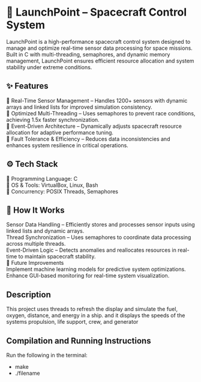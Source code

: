 # 🚀 LaunchPoint – Spacecraft Control System
LaunchPoint is a high-performance spacecraft control system designed to manage and optimize real-time sensor data processing for space missions. Built in C with multi-threading, semaphores, and dynamic memory management, LaunchPoint ensures efficient resource allocation and system stability under extreme conditions.

## ✨ Features
🔹 Real-Time Sensor Management – Handles 1200+ sensors with dynamic arrays and linked lists for improved simulation consistency.<br>
🔹 Optimized Multi-Threading – Uses semaphores to prevent race conditions, achieving 1.5x faster synchronization.<br>
🔹 Event-Driven Architecture – Dynamically adjusts spacecraft resource allocation for adaptive performance tuning.<br>
🔹 Fault Tolerance & Efficiency – Reduces data inconsistencies and enhances system resilience in critical operations.<br>

## ⚙️ Tech Stack
🔹 Programming Language: C <br>
🔹 OS & Tools: VirtualBox, Linux, Bash <br>
🔹 Concurrency: POSIX Threads, Semaphores <br>

## 🚀 How It Works
Sensor Data Handling – Efficiently stores and processes sensor inputs using linked lists and dynamic arrays.<br>
Thread Synchronization – Uses semaphores to coordinate data processing across multiple threads.<br>
Event-Driven Logic – Detects anomalies and reallocates resources in real-time to maintain spacecraft stability.<br>
📌 Future Improvements<br>
Implement machine learning models for predictive system optimizations.<br>
Enhance GUI-based monitoring for real-time system visualization.<br>

## Description
This project uses threads to refresh the display and simulate the fuel, oxygen, distance, and energy in a ship. and it displays the speeds of the systems propulsion, life support, crew, and generator

## Compilation and Running Instructions
Run the following in the terminal: 
- make
- ./filename
